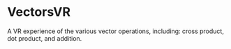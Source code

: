 # VectorsVR

A VR experience of the various vector operations, including: cross product, dot product, and addition.
